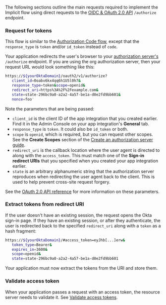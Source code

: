 The following sections outline the main requests required to implement the Implicit flow using direct requests to the [OIDC & OAuth 2.0 API](/docs/reference/api/oidc/) `/authorize` endpoint.

### Request for tokens

This flow is similar to the [Authorization Code flow](/docs/guides/implement-grant-type/authcode/main/#authorization-code-flow), except that the `response_type` is `token` and/or `id_token` instead of `code`.

Your application redirects the user's browser to your [authorization server's](/docs/concepts/auth-servers/) `/authorize` endpoint. If you are using the org authorization server, then your request URL would look something like this:

```bash
https://${yourOktaDomain}/oauth2/v1/authorize?
   client_id=0oabv6kx4qq6h1U5l0h7&
   response_type=token&scope=openid&
   redirect_uri=https%3A%2F%2Fexample.com&
   state=state-296bc9a0-a2a2-4a57-be1a-d0e2fd9bb601&
   nonce=foo'
```

Note the parameters that are being passed:

* `client_id` is the client ID of the app integration that you created earlier. Find it in the Admin Console on your app integration's **General** tab.
* `response_type` is `token`. It could also be `id_token` or both.
* `scope` is `openid`, which is required, but you can request other scopes. See the **Create Scopes** section of the [Create an authorization server guide](/docs/guides/customize-authz-server/main/#create-scopes).
* `redirect_uri` is the callback location where the user agent is directed to along with the `access_token`. This must match one of the **Sign-in redirect URIs** that you specified when you created your app integration earlier.
* `state` is an arbitrary alphanumeric string that the authorization server reproduces when redirecting the user agent back to the client. This is used to help prevent cross-site request forgery.

See the [OAuth 2.0 API reference](/docs/reference/api/oidc/#authorize) for more information on these parameters.

### Extract tokens from redirect URI

If the user doesn't have an existing session, the request opens the Okta sign-in page. If they have an existing session, or after they authenticate, the user is redirected back to the specified `redirect_uri` along with a `token` as a hash fragment:

```bash
https://${yourOktaDomain}/#access_token=eyJhb[...]erw&
   token_type=Bearer&
   expires_in=3600&
   scope=openid&
   state=state-296bc9a0-a2a2-4a57-be1a-d0e2fd9bb601
```

Your application must now extract the tokens from the URI and store them.

### Validate access token

When your application passes a request with an access token, the resource server needs to validate it. See [Validate access tokens](/docs/guides/validate-access-tokens/).
